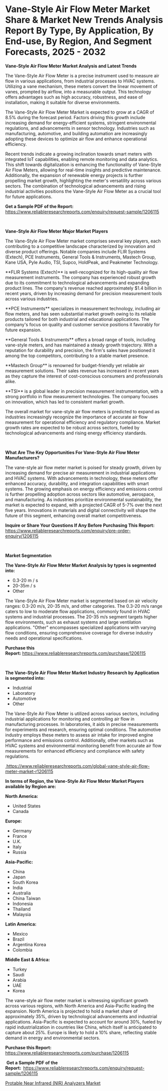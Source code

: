 <p><h1>Vane-Style Air Flow Meter Market Share & Market New Trends Analysis Report By Type, By Application, By End-use, By Region, And Segment Forecasts, 2025 - 2032</h1></p><p><strong>Vane-Style Air Flow Meter Market Analysis and Latest Trends</strong></p>
<p><p>The Vane-Style Air Flow Meter is a precise instrument used to measure air flow in various applications, from industrial processes to HVAC systems. Utilizing a vane mechanism, these meters convert the linear movement of vanes, prompted by airflow, into a measurable output. This technology offers advantages such as high accuracy, robustness, and ease of installation, making it suitable for diverse environments.</p><p>The Vane-Style Air Flow Meter Market is expected to grow at a CAGR of 8.5% during the forecast period. Factors driving this growth include increasing demand for energy-efficient systems, stringent environmental regulations, and advancements in sensor technology. Industries such as manufacturing, automotive, and building automation are increasingly adopting these devices to optimize air flow and enhance operational efficiency.</p><p>Recent trends indicate a growing inclination towards smart meters with integrated IoT capabilities, enabling remote monitoring and data analytics. This shift towards digitalization is enhancing the functionality of Vane-Style Air Flow Meters, allowing for real-time insights and predictive maintenance. Additionally, the expansion of renewable energy projects is further propelling market growth, highlighting the meter's versatility across various sectors. The combination of technological advancements and rising industrial activities positions the Vane-Style Air Flow Meter as a crucial tool for future applications.</p></p>
<p><strong>Get a Sample PDF of the Report:&nbsp;</strong> <a href="https://www.reliableresearchreports.com/enquiry/request-sample/1206115?utm_campaign=3360&utm_medium=2&utm_source=Github&utm_content=ia&utm_term=12042025&utm_id=vane-style-air-flow-meter">https://www.reliableresearchreports.com/enquiry/request-sample/1206115</a></p>
<p>&nbsp;</p>
<p><strong>Vane-Style Air Flow Meter Major Market Players</strong></p>
<p><p>The Vane-Style Air Flow Meter market comprises several key players, each contributing to a competitive landscape characterized by innovation and diverse product offerings. Notable companies include FLIR Systems (Extech), PCE Instruments, General Tools & Instruments, Mastech Group, Kane USA, Pyle Audio, TSI, Supco, HoldPeak, and Peakmeter Technology.</p><p>**FLIR Systems (Extech)** is well-recognized for its high-quality air flow measurement instruments. The company has experienced robust growth due to its commitment to technological advancements and expanding product lines. The company's revenue reached approximately $1.4 billion in recent years, driven by increasing demand for precision measurement tools across various industries.</p><p>**PCE Instruments** specializes in measurement technology, including air flow meters, and has seen substantial market growth owing to its reliable products tailored for both industrial and educational applications. The company's focus on quality and customer service positions it favorably for future expansion.</p><p>**General Tools & Instruments** offers a broad range of tools, including vane-style meters, and has maintained a steady growth trajectory. With a reputation for durability and precision, the firm's sales have positioned it among the top competitors, contributing to a stable market presence.</p><p>**Mastech Group** is renowned for budget-friendly yet reliable air measurement solutions. Their sales revenue has increased in recent years as they capture the interest of cost-conscious consumers and professionals alike.</p><p>**TSI** is a global leader in precision measurement instrumentation, with a strong portfolio in flow measurement technologies. The company focuses on innovation, which has led to consistent market growth.</p><p>The overall market for vane-style air flow meters is predicted to expand as industries increasingly recognize the importance of accurate air flow measurement for operational efficiency and regulatory compliance. Market growth rates are expected to be robust across sectors, fueled by technological advancements and rising energy efficiency standards.</p></p>
<p>&nbsp;</p>
<p><strong>What Are The Key Opportunities For Vane-Style Air Flow Meter Manufacturers?</strong></p>
<p><p>The vane-style air flow meter market is poised for steady growth, driven by increasing demand for precise air measurement in industrial applications and HVAC systems. With advancements in technology, these meters offer enhanced accuracy, durability, and integration capabilities with smart systems. The growing emphasis on energy efficiency and emissions control is further propelling adoption across sectors like automotive, aerospace, and manufacturing. As industries prioritize environmental sustainability, the market is expected to expand, with a projected CAGR of 5-7% over the next five years. Innovations in materials and digital connectivity will shape the future of this segment, enhancing overall market competitiveness.</p></p>
<p><strong>Inquire or Share Your Questions If Any Before Purchasing This Report:</strong> <a href="https://www.reliableresearchreports.com/enquiry/pre-order-enquiry/1206115?utm_campaign=3360&utm_medium=2&utm_source=Github&utm_content=ia&utm_term=12042025&utm_id=vane-style-air-flow-meter">https://www.reliableresearchreports.com/enquiry/pre-order-enquiry/1206115</a></p>
<p>&nbsp;</p>
<p><strong>Market Segmentation</strong></p>
<p><strong>The Vane-Style Air Flow Meter Market Analysis by types is segmented into:</strong></p>
<p><ul><li>0.3-20 m / s</li><li>20-35m / s</li><li>Other</li></ul></p>
<p><p>The Vane-Style Air Flow Meter market is segmented based on air velocity ranges: 0.3-20 m/s, 20-35 m/s, and other categories. The 0.3-20 m/s range caters to low to moderate flow applications, commonly found in HVAC systems and industrial processes. The 20-35 m/s segment targets higher flow environments, such as exhaust systems and large ventilation applications. "Other" encompasses specialized applications with varying flow conditions, ensuring comprehensive coverage for diverse industry needs and operational specifications.</p></p>
<p><strong>Purchase this Report:&nbsp;</strong><a href="https://www.reliableresearchreports.com/purchase/1206115?utm_campaign=3360&utm_medium=2&utm_source=Github&utm_content=ia&utm_term=12042025&utm_id=vane-style-air-flow-meter">https://www.reliableresearchreports.com/purchase/1206115</a></p>
<p>&nbsp;</p>
<p><strong>The Vane-Style Air Flow Meter Market Industry Research by Application is segmented into:</strong></p>
<p><ul><li>Industrial</li><li>Laboratory</li><li>Automotive</li><li>Other</li></ul></p>
<p><p>The Vane-Style Air Flow Meter is utilized across various sectors, including industrial applications for monitoring and controlling air flow in manufacturing processes. In laboratories, it aids in precise measurements for experiments and research, ensuring optimal conditions. The automotive industry employs these meters to assess air intake for improved engine performance and emissions control. Additionally, other markets such as HVAC systems and environmental monitoring benefit from accurate air flow measurements for enhanced efficiency and compliance with safety regulations.</p></p>
<p><a href="https://www.reliableresearchreports.com/global-vane-style-air-flow-meter-market-r1206115?utm_campaign=3360&utm_medium=2&utm_source=Github&utm_content=ia&utm_term=12042025&utm_id=vane-style-air-flow-meter">&nbsp;https://www.reliableresearchreports.com/global-vane-style-air-flow-meter-market-r1206115</a></p>
<p><strong>In terms of Region, the Vane-Style Air Flow Meter Market Players available by Region are:</strong></p>
<p>
    <p> <strong> North America: </strong>
        <ul>
            <li>United States</li>
            <li>Canada</li>
        </ul>
        </p> 
    <p> <strong> Europe: </strong>
        <ul>
            <li>Germany</li>
            <li>France</li>
            <li>U.K.</li>
            <li>Italy</li>
            <li>Russia</li>
        </ul>
        </p> 
    <p> <strong> Asia-Pacific: </strong>
        <ul>
            <li>China</li>
            <li>Japan</li>
            <li>South Korea</li>
            <li>India</li>
            <li>Australia</li>
            <li>China Taiwan</li>
            <li>Indonesia</li>
            <li>Thailand</li>
            <li>Malaysia</li>
        </ul>
        </p> 
    <p> <strong> Latin America: </strong>
        <ul>
            <li>Mexico</li>
            <li>Brazil</li>
            <li>Argentina Korea</li>
            <li>Colombia</li>
        </ul>
        </p> 
    <p> <strong> Middle East & Africa: </strong>
        <ul>
            <li>Turkey</li>
            <li>Saudi</li>
            <li>Arabia</li>
            <li>UAE</li>
            <li>Korea</li>
        </ul>
    </p>
    </p>
<p><p>The vane-style air flow meter market is witnessing significant growth across various regions, with North America and Asia-Pacific leading the expansion. North America is projected to hold a market share of approximately 35%, driven by technological advancements and industrial applications. Asia-Pacific is expected to account for around 30%, fueled by rapid industrialization in countries like China, which itself is anticipated to capture about 25%. Europe is likely to hold a 10% share, reflecting stable demand in energy and environmental sectors.</p></p>
<p><strong>Purchase this Report: </strong><a href="https://www.reliableresearchreports.com/purchase/1206115?utm_campaign=3360&utm_medium=2&utm_source=Github&utm_content=ia&utm_term=12042025&utm_id=vane-style-air-flow-meter">https://www.reliableresearchreports.com/purchase/1206115</a></p>
<p>&nbsp;<strong>Get a Sample PDF of the Report:&nbsp;&nbsp;</strong><a href="https://www.reliableresearchreports.com/enquiry/request-sample/1206115?utm_campaign=3360&utm_medium=2&utm_source=Github&utm_content=ia&utm_term=12042025&utm_id=vane-style-air-flow-meter">https://www.reliableresearchreports.com/enquiry/request-sample/1206115</a></p>
<p><strong></strong></p>
<p><p><a href="https://github.com/jugutstam/Market-Research-Report-List-1/blob/main/protable-near-infrared-nir-analyzers-market.md?utm_campaign=3360&utm_medium=2&utm_source=Github&utm_content=ia&utm_term=12042025&utm_id=vane-style-air-flow-meter">Protable Near Infrared (NIR) Analyzers Market</a></p></p>